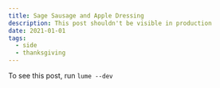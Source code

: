 ```yaml
---
title: Sage Sausage and Apple Dressing
description: This post shouldn't be visible in production
date: 2021-01-01
tags: 
  - side
  - thanksgiving
---
```


To see this post, run `lume --dev`
